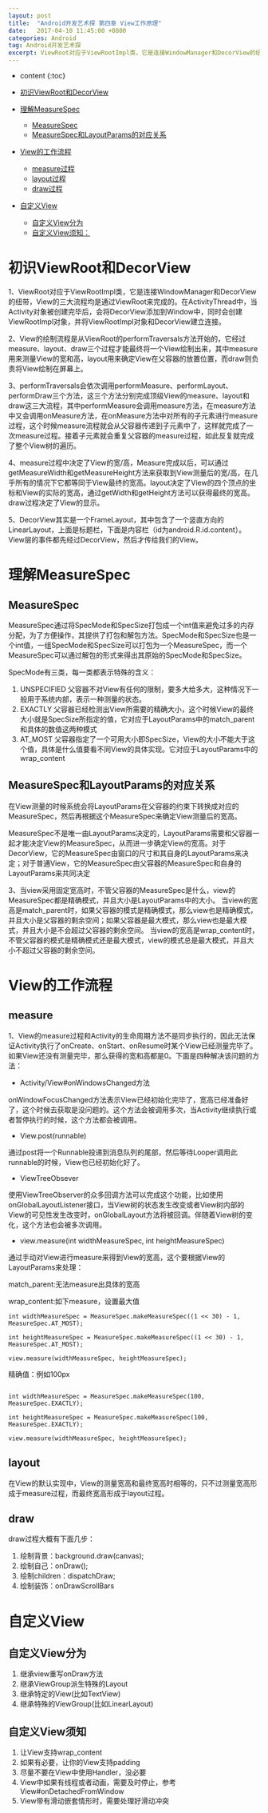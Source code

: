 ```yaml
---
layout: post
title:  "Android开发艺术探 第四章 View工作原理"
date:   2017-04-10 11:45:00 +0800
categories: Android
tag: Android开发艺术探
excerpt: ViewRoot对应于ViewRootImpl类，它是连接WindowManager和DecorView的纽带，View的三大流程均是通过ViewRoot来完成的。
---
```


* content
{:toc}

* [初识ViewRoot和DecorView](#初识ViewRoot和DecorView)
* [理解MeasureSpec](#理解MeasureSpec)
    * [MeasureSpec](#MeasureSpec)
    * [MeasureSpec和LayoutParams的对应关系](#MeasureSpec和LayoutParams的对应关系)
* [View的工作流程](#View的工作流程)
    * [measure过程](#measure过程)
    * [layout过程](#layout过程)
    * [draw过程](#draw过程)
* [自定义View](#自定义View)
    * [自定义View分为](#自定义View分为)
    * [自定义View须知：](#自定义View须知：)

# 初识ViewRoot和DecorView

1、ViewRoot对应于ViewRootImpl类，它是连接WindowManager和DecorView的纽带，View的三大流程均是通过ViewRoot来完成的。在ActivityThread中，当Activity对象被创建完毕后，会将DecorView添加到Window中，同时会创建ViewRootImpl对象，并将ViewRootImpl对象和DecorView建立连接。

2、View的绘制流程是从ViewRoot的performTraversals方法开始的，它经过measure、layout、draw三个过程才能最终将一个View绘制出来，其中measure用来测量View的宽和高，layout用来确定View在父容器的放置位置，而draw则负责将View绘制在屏幕上。

3、performTraversals会依次调用performMeasure、performLayout、performDraw三个方法，这三个方法分别完成顶级View的measure、layout和draw这三大流程，其中performMeasure会调用measure方法，在measure方法中又会调用onMeasure方法，在onMeasure方法中对所有的子元素进行measure过程，这个时候measure流程就会从父容器传递到子元素中了，这样就完成了一次measure过程。接着子元素就会重复父容器的measure过程，如此反复就完成了整个View树的遍历。

4、measure过程中决定了View的宽/高，Measure完成以后，可以通过getMeasureWidth和getMeasureHeight方法来获取到View测量后的宽/高，在几乎所有的情况下它都等同于View最终的宽高。layout决定了View的四个顶点的坐标和View的实际的宽高，通过getWidth和getHeight方法可以获得最终的宽高。draw过程决定了View的显示。

5、DecorView其实是一个FrameLayout，其中包含了一个竖直方向的LinearLayout，上面是标题栏，下面是内容栏（id为android.R.id.content）。View层的事件都先经过DecorView，然后才传给我们的View。

# 理解MeasureSpec
## MeasureSpec
MeasureSpec通过将SpecMode和SpecSize打包成一个int值来避免过多的内存分配，为了方便操作，其提供了打包和解包方法。SpecMode和SpecSize也是一个int值，一组SpecMode和SpecSize可以打包为一个MeasureSpec，而一个MeasureSpec可以通过解包的形式来得出其原始的SpecMode和SpecSize。

SpecMode有三类，每一类都表示特殊的含义：

1. UNSPECIFIED   父容器不对View有任何的限制，要多大给多大，这种情况下一般用于系统内部，表示一种测量的状态。
2. EXACTLY   父容器已经检测出View所需要的精确大小，这个时候View的最终大小就是SpecSize所指定的值，它对应于LayoutParams中的match_parent和具体的数值这两种模式
3. AT_MOST   父容器指定了一个可用大小即SpecSize，View的大小不能大于这个值，具体是什么值要看不同View的具体实现。它对应于LayoutParams中的wrap_content

## MeasureSpec和LayoutParams的对应关系

在View测量的时候系统会将LayoutParams在父容器的约束下转换成对应的MeasureSpec，然后再根据这个MeasureSpec来确定View测量后的宽高。

MeasureSpec不是唯一由LayoutParams决定的，LayoutParams需要和父容器一起才能决定View的MeasureSpec，从而进一步确定View的宽高。对于DecorView，它的MeasureSpec由窗口的尺寸和其自身的LayoutParams来决定；对于普通View，它的MeasureSpec由父容器的MeasureSpec和自身的LayoutParams来共同决定

3、当view采用固定宽高时，不管父容器的MeasureSpec是什么，view的MeasureSpec都是精确模式，并且大小是LayoutParams中的大小。
当view的宽高是match_parent时，如果父容器的模式是精确模式，那么view也是精确模式，并且大小是父容器的剩余空间；如果父容器是最大模式，那么view也是最大模式，并且大小是不会超过父容器的剩余空间。
当view的宽高是wrap_content时，不管父容器的模式是精确模式还是最大模式，view的模式总是最大模式，并且大小不超过父容器的剩余空间。

# View的工作流程
## measure

1、View的measure过程和Activity的生命周期方法不是同步执行的，因此无法保证Activity执行了onCreate、onStart、onResume时某个View已经测量完毕了。如果View还没有测量完毕，那么获得的宽和高都是0。下面是四种解决该问题的方法：

* Activity/View#onWindowsChanged方法

onWindowFocusChanged方法表示View已经初始化完毕了，宽高已经准备好了，这个时候去获取是没问题的。这个方法会被调用多次，当Activity继续执行或者暂停执行的时候，这个方法都会被调用。

* View.post(runnable)

通过post将一个Runnable投递到消息队列的尾部，然后等待Looper调用此runnable的时候，View也已经初始化好了。

* ViewTreeObsever

使用ViewTreeObserver的众多回调方法可以完成这个功能，比如使用onGlobalLayoutListener接口，当View树的状态发生改变或者View树内部的View的可见性发生改变时，onGlobalLayout方法将被回调。伴随着View树的变化，这个方法也会被多次调用。

* view.measure(int widthMeasureSpec, int heightMeasureSpec)

通过手动对View进行measure来得到View的宽高，这个要根据View的LayoutParams来处理：

match_parent:无法measure出具体的宽高

wrap_content:如下measure，设置最大值

```
int widthMeasureSpec = MeasureSpec.makeMeasureSpec((1 << 30) - 1, MeasureSpec.AT_MOST);

int heightMeasureSpec = MeasureSpec.makeMeasureSpec((1 << 30) - 1, MeasureSpec.AT_MOST);

view.measure(widthMeasureSpec, heightMeasureSpec);
```



精确值：例如100px

```

int widthMeasureSpec = MeasureSpec.makeMeasureSpec(100, MeasureSpec.EXACTLY);

int heightMeasureSpec = MeasureSpec.makeMeasureSpec(100, MeasureSpec.EXACTLY);

view.measure(widthMeasureSpec, heightMeasureSpec);
```

## layout
在View的默认实现中，View的测量宽高和最终宽高时相等的，只不过测量宽高形成于measure过程，而最终宽高形成于layout过程。

## draw
draw过程大概有下面几步：

1. 绘制背景：background.draw(canvas);
2. 绘制自己：onDraw();
3. 绘制children：dispatchDraw;
4. 绘制装饰：onDrawScrollBars

# 自定义View

## 自定义View分为

1. 继承view重写onDraw方法
2. 继承ViewGroup派生特殊的Layout
3. 继承特定的View(比如TextView)
4. 继承特殊的ViewGroup(比如LinearLayout)

## 自定义View须知

1. 让View支持wrap_content
2. 如果有必要，让你的View支持padding
3. 尽量不要在View中使用Handler，没必要
4. View中如果有线程或者动画，需要及时停止，参考View#onDetachedFromWindow
5. View带有滑动嵌套情形时，需要处理好滑动冲突













